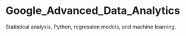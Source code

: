 # Google_Advanced_Data_Analytics
Statistical analysis, Python, regression models, and machine learning.
